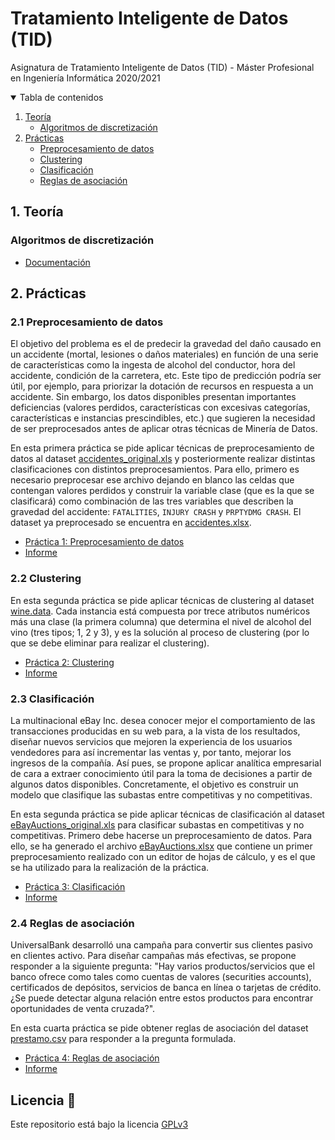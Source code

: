 # Tratamiento Inteligente de Datos (TID)

Asignatura de Tratamiento Inteligente de Datos (TID) - Máster Profesional en Ingeniería Informática 2020/2021

<details open="open">
  <summary>Tabla de contenidos</summary>
  <ol>
    <li>
      <a href="#teoria">Teoría</a>
      <ul>
        <li><a href="#teoria1">Algoritmos de discretización</a></li>
      </ul>
    </li>
    <li>
      <a href="#practicas">Prácticas</a>
      <ul>
        <li><a href="#practica1">Preprocesamiento de datos</a></li>
        <li><a href="#practica2">Clustering</a></li>
        <li><a href="#practica3">Clasificación</a></li>
        <li><a href="#practica4">Reglas de asociación</a></li>
      </ul>
    </li>
  </ol>
</details>

<a name="teoria"></a>
## 1. Teoría

<a name="teoria1"></a>
### Algoritmos de discretización

* [Documentación](teoria/Algoritmos_discretizacion.pdf)

<a name="practicas"></a>
## 2. Prácticas

<a name="practica1"></a>
### 2.1 Preprocesamiento de datos

El objetivo del problema es el de predecir la gravedad del daño causado en un accidente (mortal, lesiones o daños materiales) en función de una serie de características como la ingesta de alcohol del conductor, hora del accidente, condición de la carretera, etc. Este tipo de predicción podrı́a ser útil, por ejemplo, para priorizar la dotación de recursos en respuesta a un accidente. Sin embargo, los datos disponibles presentan importantes deficiencias (valores perdidos, características con excesivas categorías, características e instancias prescindibles, etc.) que sugieren la necesidad de ser preprocesados antes de aplicar otras técnicas de Minería de Datos.

En esta primera práctica se pide aplicar técnicas de preprocesamiento de datos al dataset [accidentes_original.xls](practica1/accidentes_original.xls) y posteriormente realizar distintas clasificaciones con distintos preprocesamientos. Para ello, primero es necesario preprocesar ese archivo dejando en blanco las celdas que contengan valores perdidos y construir la variable clase (que es la que se clasificará) como combinación de las tres variables que describen la gravedad del accidente: ```FATALITIES```, ```INJURY CRASH``` y ```PRPTYDMG CRASH```. El dataset ya preprocesado se encuentra en [accidentes.xlsx](practica1/accidentes.xlsx).

<a name="practica1c"></a>
* [Práctica 1: Preprocesamiento de datos](practica1/practica1.R)
<a name="practica1d"></a>
* [Informe](practica1/P1_Informe.pdf)

<a name="practica2"></a>
### 2.2 Clustering

En esta segunda práctica se pide aplicar técnicas de clustering al dataset [wine.data](practica2/wine.data). Cada instancia está compuesta por trece atributos numéricos más una clase (la primera columna) que determina el nivel de alcohol del vino (tres tipos; 1, 2 y 3), y es la solución al proceso de clustering (por lo que se debe eliminar para realizar el clustering).

<a name="practica2c"></a>
* [Práctica 2: Clustering](practica2/practica2.R)
<a name="practica2d"></a>
* [Informe](practica2/P2_Informe.pdf)

<a name="practica3"></a>
### 2.3 Clasificación

La multinacional eBay Inc. desea conocer mejor el comportamiento de las transacciones producidas en su web para, a la vista de los resultados, diseñar nuevos servicios que mejoren la experiencia de los usuarios vendedores para así incrementar las ventas y, por tanto, mejorar los ingresos de la compañía. Así pues, se propone aplicar analítica empresarial de cara a extraer conocimiento útil para la toma de decisiones a partir de algunos datos disponibles. Concretamente, el objetivo es construir un modelo que clasifique las subastas entre competitivas y no competitivas.

En esta segunda práctica se pide aplicar técnicas de clasificación al dataset [eBayAuctions_original.xls](practica3/eBayAuctions_original.xls) para clasificar subastas en competitivas y no competitivas. Primero debe hacerse un preprocesamiento de datos. Para ello, se ha generado el archivo [eBayAuctions.xlsx](practica3/eBayAuctions.xlsx) que contiene un primer preprocesamiento realizado con un editor de hojas de cálculo, y es el que se ha utilizado para la realización de la práctica.

<a name="practica3c"></a>
* [Práctica 3: Clasificación](practica3/practica3.R)
<a name="practica3d"></a>
* [Informe](practica3/P3_Informe.pdf)

<a name="practica4"></a>
### 2.4 Reglas de asociación

UniversalBank desarrolló una campaña para convertir sus clientes pasivo en clientes activo. Para diseñar campañas más efectivas, se propone responder a la siguiente pregunta: "Hay varios productos/servicios que el banco ofrece como tales como cuentas de valores (securities accounts), certificados de depósitos, servicios de banca en línea o tarjetas de crédito. ¿Se puede detectar alguna relación entre estos productos para encontrar oportunidades de venta cruzada?".

En esta cuarta práctica se pide obtener reglas de asociación del dataset [prestamo.csv](practica4/prestamo.csv) para responder a la pregunta formulada.

<a name="practica4c"></a>
* [Práctica 4: Reglas de asociación](practica4/practica4.R)
<a name="practica4d"></a>
* [Informe](practica4/P4_Informe.pdf)

## Licencia 📄

Este repositorio está bajo la licencia [GPLv3](LICENSE)
